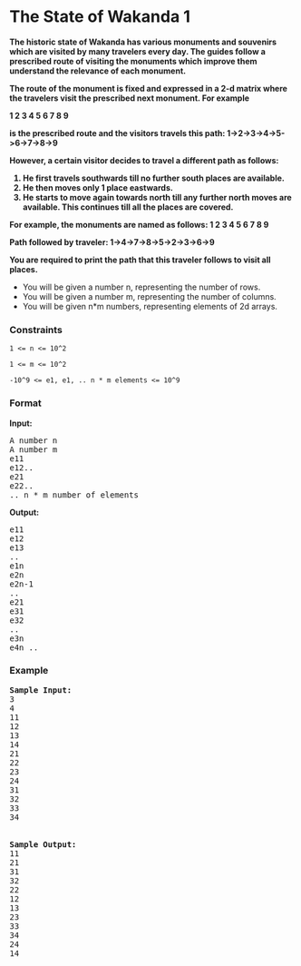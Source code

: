 <h1>The State of Wakanda 1</h1>

<b>The historic state of Wakanda has various monuments and souvenirs which are visited by many travelers every day. The guides follow a prescribed route of visiting the monuments which improve them understand the relevance of each monument.

The route of the monument is fixed and expressed in a 2-d matrix where the travelers visit the prescribed next monument. For example

1  2  3
4  5  6
7  8  9

is the prescribed route and the visitors travels this path: 1->2->3->4->5->6->7->8->9

However, a certain visitor decides to travel a different path as follows:
1. He first travels southwards till no further south places are available.
2. He then moves only 1 place eastwards.
3. He starts to move again towards north till any further north moves are available.
This continues till all the places are covered.

For example, the monuments are named as follows:
1  2  3
4  5  6
7  8  9

Path followed by traveler: 1->4->7->8->5->2->3->6->9

You are required to print the path that this traveler follows to visit all places.</b>
<div>
  <ul>
    <li>You will be given a number n, representing the number of rows.</li>
<li> You will be given a number m, representing the number of columns.</li>
<li> You will be given n*m numbers, representing elements of 2d arrays.</li>
  </ul>
</div>

<h3>Constraints</h3>
<code>1 <= n <= 10^2 </code>

<code>1 <= m <= 10^2 </code>

<code>-10^9 <= e1, e1, .. n * m elements <= 10^9</code>

<h3>Format</h3>
<strong>Input:</strong>
<pre>
A number n
A number m
e11
e12..
e21
e22..
.. n * m number of elements
</pre>

<strong>Output:</strong>
<pre>
e11
e12
e13
..
e1n
e2n
e2n-1
..
e21
e31
e32
..
e3n
e4n ..
</pre>

<h3>Example</h3>
<pre>
<strong>Sample Input:</strong>
3
4
11
12
13
14
21
22
23
24
31
32
33
34
<br>
<strong>Sample Output:</strong>
11
21
31
32
22
12
13
23
33
34
24
14
</pre>
